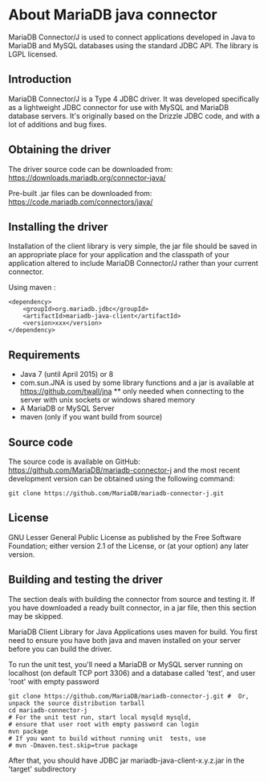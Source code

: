 # About MariaDB java connector

MariaDB Connector/J is used to connect applications developed in Java to
MariaDB and MySQL databases using the standard JDBC API. The library is LGPL
licensed.


## Introduction
MariaDB Connector/J is a Type 4 JDBC driver.  It was developed specifically as
a lightweight JDBC connector for use with MySQL and MariaDB database servers.
It's originally based on the Drizzle JDBC code, and with a lot of additions and
bug fixes.

## Obtaining the driver
The driver source code can be downloaded from:
https://downloads.mariadb.org/connector-java/

Pre-built .jar files can be downloaded from:
https://code.mariadb.com/connectors/java/


## Installing the driver
Installation of the client library is very simple, the jar file should be saved
in an appropriate place for your application and the classpath of your
application altered to include MariaDB Connector/J rather than your current
connector.

Using maven : 
```script
<dependency>
    <groupId>org.mariadb.jdbc</groupId>
    <artifactId>mariadb-java-client</artifactId>
    <version>xxx</version>
</dependency>
```

## Requirements

* Java 7 (until April 2015) or 8
* com.sun.JNA is used by some library functions and a jar is available at
  https://github.com/twall/jna
** only needed when connecting to the server with unix sockets or windows
   shared memory
* A MariaDB or MySQL Server 
* maven (only if you want build from source)

## Source code

The source code is available on GitHub:
https://github.com/MariaDB/mariadb-connector-j and the most recent development
version can be obtained using the following command:

```script
git clone https://github.com/MariaDB/mariadb-connector-j.git
```

## License

GNU Lesser General Public License as published by the Free Software Foundation;
either version 2.1 of the License, or (at your option) any later version.


## Building and testing the driver

The section deals with building the connector from source and testing it. If
you have downloaded a ready built connector, in a jar file, then this section
may be skipped.

MariaDB Client Library for Java Applications uses maven for build. You first
need to ensure you have both java and maven installed on your server before you
can build the driver.

To run the unit test, you'll need a MariaDB or MySQL server running on
localhost (on default TCP port 3306) and a database called 'test', and user
'root' with empty password

```script
git clone https://github.com/MariaDB/mariadb-connector-j.git #  Or, unpack the source distribution tarball
cd mariadb-connector-j
# For the unit test run, start local mysqld mysqld, 
# ensure that user root with empty password can login
mvn package
# If you want to build without running unit  tests, use
# mvn -Dmaven.test.skip=true package
```

After that, you should have JDBC jar mariadb-java-client-x.y.z.jar in the
'target' subdirectory

